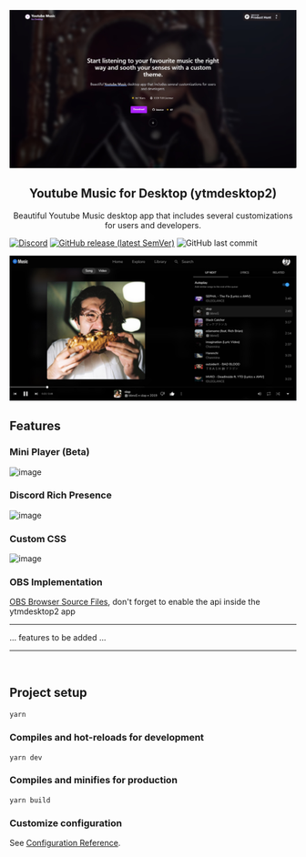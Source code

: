<p align="center">
  <img src="./screenshots/banner.jpg" alt="banner" />
</p>

<h2 align="center">
    Youtube Music for Desktop (ytmdesktop2)
</h2>

<p align="center">
Beautiful Youtube Music desktop app that includes several customizations for users and developers.
</p>

[![Discord](https://img.shields.io/discord/834826233195003944?color=%237289DA&label=discord&logo=discord&logoColor=%23ffffff&style=for-the-badge)](https://discord.gg/dq4bZMhMjT)
[![GitHub release (latest SemVer)](https://img.shields.io/github/v/release/Venipa/ytmdesktop2?style=for-the-badge)](https://github.com/Venipa/ytmdesktop2/releases/latest)
![GitHub last commit](https://img.shields.io/github/last-commit/Venipa/ytmdesktop2?style=for-the-badge)

<p align="center">
  <img src="./screenshots/screenshot.jpg" alt="app" />
</p>

## Features

### Mini Player (Beta)
![image](https://user-images.githubusercontent.com/17952364/183205288-abf687ed-7564-4158-859b-c7dad035db8d.png)

### Discord Rich Presence

![image](https://user-images.githubusercontent.com/17952364/149850075-8130daf0-3d76-4fdb-902b-b1756a6c4712.png)
### Custom CSS

![image](https://user-images.githubusercontent.com/17952364/149849609-fe5d3819-7303-4467-9f8e-56fa1e306c87.png)

### OBS Implementation

[OBS Browser Source Files](https://obsproject.com/forum/threads/zyphens-now-playing-overlay.125383/post-557409),
don't forget to enable the api inside the ytmdesktop2 app

---------------

... features to be added ...
&nbsp;&nbsp;

---------------
&nbsp;&nbsp;
## Project setup
```
yarn
```

### Compiles and hot-reloads for development
```
yarn dev
```

### Compiles and minifies for production
```
yarn build
```
### Customize configuration
See [Configuration Reference](https://cli.vuejs.org/config/).

